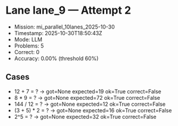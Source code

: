# Lane lane_9 — Attempt 2

- Mission: mi_parallel_10lanes_2025-10-30
- Timestamp: 2025-10-30T18:50:43Z
- Mode: LLM
- Problems: 5
- Correct: 0
- Accuracy: 0.00% (threshold 60%)

## Cases
- 12 + 7 = ? → got=None expected=19 ok=True correct=False
- 8 * 9 = ? → got=None expected=72 ok=True correct=False
- 144 / 12 = ? → got=None expected=12 ok=True correct=False
- (3 + 5) * 2 = ? → got=None expected=16 ok=True correct=False
- 2^5 = ? → got=None expected=32 ok=True correct=False